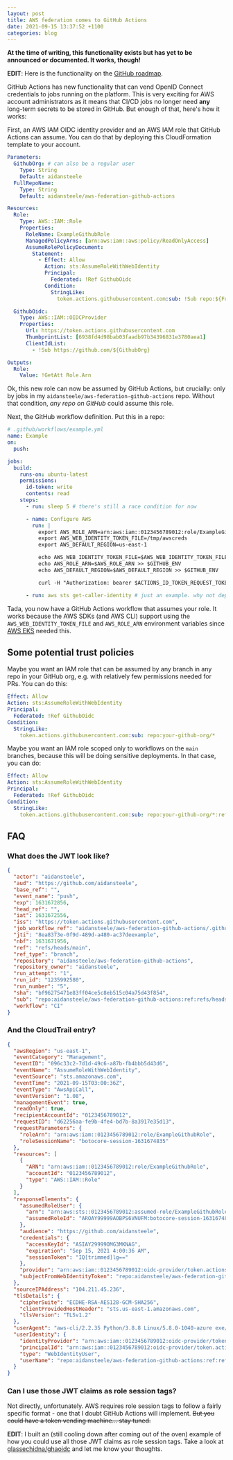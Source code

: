 ```yaml
---
layout: post
title: AWS federation comes to GitHub Actions
date: 2021-09-15 13:37:52 +1100
categories: blog
---
```


**At the time of writing, this functionality exists but has yet to be announced
or documented. It works, though!**

**EDIT**: Here is the functionality on the [GitHub roadmap][roadmap].

GitHub Actions has new functionality that can vend OpenID Connect credentials
to jobs running on the platform. This is very exciting for AWS account
administrators as it means that CI/CD jobs no longer need **any** long-term
secrets to be stored in GitHub. But enough of that, here's how it works:

First, an AWS IAM OIDC identity provider and an AWS IAM role that GitHub Actions
can assume. You can do that by deploying this CloudFormation template to your 
account.

```yaml
Parameters:
  GithubOrg: # can also be a regular user
    Type: String
    Default: aidansteele
  FullRepoName:
    Type: String
    Default: aidansteele/aws-federation-github-actions

Resources:
  Role:
    Type: AWS::IAM::Role
    Properties:
      RoleName: ExampleGithubRole
      ManagedPolicyArns: [arn:aws:iam::aws:policy/ReadOnlyAccess]
      AssumeRolePolicyDocument:
        Statement:
          - Effect: Allow
            Action: sts:AssumeRoleWithWebIdentity
            Principal:
              Federated: !Ref GithubOidc
            Condition:
              StringLike:
                token.actions.githubusercontent.com:sub: !Sub repo:${FullRepoName}:*

  GithubOidc:
    Type: AWS::IAM::OIDCProvider
    Properties:
      Url: https://token.actions.githubusercontent.com
      ThumbprintList: [6938fd4d98bab03faadb97b34396831e3780aea1]
      ClientIdList: 
        - !Sub https://github.com/${GithubOrg}

Outputs:
  Role:
    Value: !GetAtt Role.Arn      
```

Ok, this new role can now be assumed by GitHub Actions, but crucially: only by
jobs in my `aidansteele/aws-federation-github-actions` repo. Without that
condition, *any repo on GitHub* could assume this role.

Next, the GitHub workflow definition. Put this in a repo:

```yaml
# .github/workflows/example.yml
name: Example
on:
  push:

jobs:
  build:
    runs-on: ubuntu-latest
    permissions:
      id-token: write
      contents: read
    steps:
      - run: sleep 5 # there's still a race condition for now

      - name: Configure AWS
        run: |
          export AWS_ROLE_ARN=arn:aws:iam::0123456789012:role/ExampleGithubRole
          export AWS_WEB_IDENTITY_TOKEN_FILE=/tmp/awscreds
          export AWS_DEFAULT_REGION=us-east-1

          echo AWS_WEB_IDENTITY_TOKEN_FILE=$AWS_WEB_IDENTITY_TOKEN_FILE >> $GITHUB_ENV
          echo AWS_ROLE_ARN=$AWS_ROLE_ARN >> $GITHUB_ENV
          echo AWS_DEFAULT_REGION=$AWS_DEFAULT_REGION >> $GITHUB_ENV

          curl -H "Authorization: bearer $ACTIONS_ID_TOKEN_REQUEST_TOKEN" "$ACTIONS_ID_TOKEN_REQUEST_URL" | jq -r '.value' > $AWS_WEB_IDENTITY_TOKEN_FILE

      - run: aws sts get-caller-identity # just an example. why not deploy something?
```

Tada, you now have a GitHub Actions workflow that assumes your role. It works
because the AWS SDKs (and AWS CLI) support using the `AWS_WEB_IDENTITY_TOKEN_FILE` 
and `AWS_ROLE_ARN` environment variables since [AWS EKS][eks] needed this.

## Some potential trust policies

Maybe you want an IAM role that can be assumed by any branch in any repo in your
GitHub org, e.g. with relatively few permissions needed for PRs. You can do this:

```yaml
Effect: Allow
Action: sts:AssumeRoleWithWebIdentity
Principal:
  Federated: !Ref GithubOidc
Condition:
  StringLike:
    token.actions.githubusercontent.com:sub: repo:your-github-org/*
```

Maybe you want an IAM role scoped only to workflows on the `main` branches, because
this will be doing sensitive deployments. In that case, you can do:

```yaml
Effect: Allow
Action: sts:AssumeRoleWithWebIdentity
Principal:
  Federated: !Ref GithubOidc
Condition:
  StringLike:
    token.actions.githubusercontent.com:sub: repo:your-github-org/*:ref:refs/heads/main
```

## FAQ

### What does the JWT look like?

```json
{
  "actor": "aidansteele",
  "aud": "https://github.com/aidansteele",
  "base_ref": "",
  "event_name": "push",
  "exp": 1631672856,
  "head_ref": "",
  "iat": 1631672556,
  "iss": "https://token.actions.githubusercontent.com",
  "job_workflow_ref": "aidansteele/aws-federation-github-actions/.github/workflows/test.yml@refs/heads/main",
  "jti": "8ea8373e-0f9d-489d-a480-ac37deexample",
  "nbf": 1631671956,
  "ref": "refs/heads/main",
  "ref_type": "branch",
  "repository": "aidansteele/aws-federation-github-actions",
  "repository_owner": "aidansteele",
  "run_attempt": "1",
  "run_id": "1235992580",
  "run_number": "5",
  "sha": "bf96275471e83ff04ce5c8eb515c04a75d43f854",
  "sub": "repo:aidansteele/aws-federation-github-actions:ref:refs/heads/main",
  "workflow": "CI"
}
```

### And the CloudTrail entry?

```json
{
  "awsRegion": "us-east-1",
  "eventCategory": "Management",
  "eventID": "096c33c2-7d1d-49c6-a87b-fb4bbb5d43d6",
  "eventName": "AssumeRoleWithWebIdentity",
  "eventSource": "sts.amazonaws.com",
  "eventTime": "2021-09-15T03:00:36Z",
  "eventType": "AwsApiCall",
  "eventVersion": "1.08",
  "managementEvent": true,
  "readOnly": true,
  "recipientAccountId": "0123456789012",
  "requestID": "d62256aa-fe9b-4fe4-bd7b-8a3917e35d13",
  "requestParameters": {
    "roleArn": "arn:aws:iam::0123456789012:role/ExampleGithubRole",
    "roleSessionName": "botocore-session-1631674835"
  },
  "resources": [
    {
      "ARN": "arn:aws:iam::0123456789012:role/ExampleGithubRole",
      "accountId": "0123456789012",
      "type": "AWS::IAM::Role"
    }
  ],
  "responseElements": {
    "assumedRoleUser": {
      "arn": "arn:aws:sts::0123456789012:assumed-role/ExampleGithubRole/botocore-session-1631674835",
      "assumedRoleId": "AROAY99999AOBPS6VNUFM:botocore-session-1631674835"
    },
    "audience": "https://github.com/aidansteele",
    "credentials": {
      "accessKeyId": "ASIAY29999OMG3MKNAG",
      "expiration": "Sep 15, 2021 4:00:36 AM",
      "sessionToken": "IQ[trimmed]lg=="
    },
    "provider": "arn:aws:iam::0123456789012:oidc-provider/token.actions.githubusercontent.com",
    "subjectFromWebIdentityToken": "repo:aidansteele/aws-federation-github-actions:ref:refs/heads/main"
  },
  "sourceIPAddress": "104.211.45.236",
  "tlsDetails": {
    "cipherSuite": "ECDHE-RSA-AES128-GCM-SHA256",
    "clientProvidedHostHeader": "sts.us-east-1.amazonaws.com",
    "tlsVersion": "TLSv1.2"
  },
  "userAgent": "aws-cli/2.2.35 Python/3.8.8 Linux/5.8.0-1040-azure exe/x86_64.ubuntu.20 prompt/off command/sts.get-caller-identity",
  "userIdentity": {
    "identityProvider": "arn:aws:iam::0123456789012:oidc-provider/token.actions.githubusercontent.com",
    "principalId": "arn:aws:iam::0123456789012:oidc-provider/token.actions.githubusercontent.com:https://github.com/aidansteele:repo:aidansteele/aws-federation-github-actions:ref:refs/heads/main",
    "type": "WebIdentityUser",
    "userName": "repo:aidansteele/aws-federation-github-actions:ref:refs/heads/main"
  }
}
```

### Can I use those JWT claims as role session tags?

Not directly, unfortunately. AWS requires role session tags to follow a fairly 
specific format - one that I doubt GitHub Actions will implement. ~~But you could
have a token vending machine… stay tuned.~~

**EDIT**: I built an (still cooling down after coming out of the oven) example
of how you could use all those JWT claims as role session tags. Take a look
at [glassechidna/ghaoidc][ghaoidc] and let me know your thoughts.

[roadmap]: https://github.com/github/roadmap/issues/249
[eks]: https://aws.amazon.com/blogs/opensource/introducing-fine-grained-iam-roles-service-accounts/
[ghaoidc]: https://github.com/glassechidna/ghaoidc

